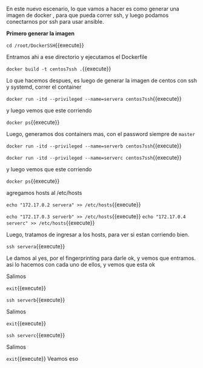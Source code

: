 En este nuevo escenario, lo que vamos a hacer es como generar una imagen de docker , para que pueda correr ssh, y luego podamos conectarnos por ssh para usar ansible.


**Primero generar la imagen** 

`cd /root/DockerSSH`{{execute}}

Entramos ahi a ese directorio y ejecutamos el Dockerfile

`docker build -t centos7ssh .`{{execute}}

Lo que hacemos despues, es luego de generar la imagen de centos con ssh y systemd, correr el container

`docker run -itd --privileged --name=servera centos7ssh`{{execute}}

y luego vemos que este corriendo 

`docker ps`{{execute}}

Luego, generamos dos containers mas, con el password siempre de ``master`` 

`docker run -itd --privileged --name=serverb centos7ssh`{{execute}}

`docker run -itd --privileged --name=serverc centos7ssh`{{execute}}

y luego vemos que este corriendo

`docker ps`{{execute}}

agregamos hosts al /etc/hosts

`echo "172.17.0.2 servera" >> /etc/hosts`{{execute}}

`echo "172.17.0.3 serverb" >> /etc/hosts`{{execute}}
`echo "172.17.0.4 serverc" >> /etc/hosts`{{execute}}

Luego, tratamos de ingresar a los hosts, para ver si estan corriendo bien.

`ssh servera`{{execute}}

Le damos al yes, por el fingerprinting para darle ok, y vemos que entramos. asi lo hacemos con cada uno de ellos, y vemos que esta ok

Salimos

`exit`{{execute}}

`ssh serverb`{{execute}}

Salimos

`exit`{{execute}}

`ssh serverc`{{execute}}

Salimos

`exit`{{execute}}
Veamos eso
